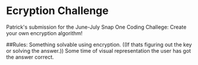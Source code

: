# Ecryption Challenge
Patrick's submission for the June-July Snap One Coding Challege: Create your own encryption algorithm!

##Rules:
Something solvable using encryption.
((If thats figuring out the key or solving the answer.))
Some time of visual representation the user has got the answer correct.
